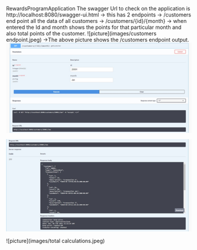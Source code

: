 RewardsProgramApplication
The swagger Url to check on the application is http://localhost:8080/swagger-ui.html
-> this has 2 endpoints 
-> /customers end point all the data of all customers
-> /customers/{id}/{month}
-> when entered the Id and month shows the points for that particular month and also total points of the customer.
![picture](images/customers endpoint.jpeg)
->The above picture shows the /customers endpoint output.
![picture](images/secondendpoint.jpeg)

![picture](images/secondendpointresponse.jpeg)

![picture](images/total calculations.jpeg)
